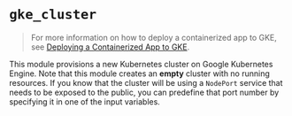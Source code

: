 # `gke_cluster`

> For more information on how to deploy a containerized app to GKE, see [Deploying a Containerized App to GKE](https://github.com/sybl/codex/wiki/Deploying-a-Containerized-App-to-GKE).

This module provisions a new Kubernetes cluster on Google Kubernetes Engine. Note that this module creates an **empty** cluster with no running resources. If you know that the cluster will be using a `NodePort` service that needs to be exposed to the public, you can predefine that port number by specifying it in one of the input variables.
